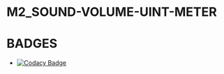 # M2_SOUND-VOLUME-UINT-METER

# BADGES
* [![Codacy Badge](https://app.codacy.com/project/badge/Grade/7767032bb39649a4b62263545a004541)](https://www.codacy.com/gh/rbahamani/M2_VOLUME-UINT-METER/dashboard?utm_source=github.com&amp;utm_medium=referral&amp;utm_content=rbahamani/M2_VOLUME-UINT-METER&amp;utm_campaign=Badge_Grade)
